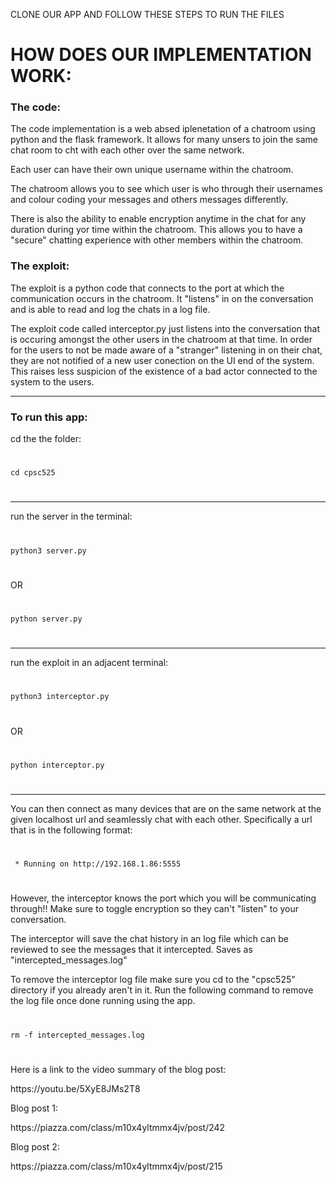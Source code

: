 CLONE OUR APP AND FOLLOW THESE STEPS TO RUN THE FILES

<h1>HOW DOES OUR IMPLEMENTATION WORK:</h1>
  
  <h3>The code:</h3>
  <p>The code implementation is a web absed iplenetation of a chatroom using python and the flask framework. It allows for many unsers to join the same chat room to cht with each other over the same network.

  Each user can have their own unique username within the chatroom.

  The chatroom allows you to see which user is who through their usernames and colour coding your messages and others messages differently.

  There is also the ability to enable encryption anytime in the chat for any duration during yor time within the chatroom. This allows you to have a "secure" chatting experience with other members within the chatroom.</p>

  <h3>The exploit:</h3>
  <p>The exploit is a python code that connects to the port at which the communication occurs in the chatroom. It "listens" in on the conversation and is able to read and log the chats in a log file.

  The exploit code called interceptor.py just listens into the conversation that is occuring amongst the other users in the chatroom at that time. In order for the users to not be made aware of a "stranger" listening in on their chat, they are not notified of a new user conection on the UI end of the system. This raises less suspicion of the existence of a bad actor connected to the system to the users.</p>
  

-------------------------------------------------------------------------------------------------------

<h3>To run this app:</h3>

  cd the the folder:
  #
    cd cpsc525
  #
  
  -------------------------------------------------------------------------------------------------------
  
  run the server in the terminal:
  #
    python3 server.py    
  #
  OR
  #
    python server.py
  #

  -------------------------------------------------------------------------------------------------------
  
  run the exploit in an adjacent terminal:
  #
    python3 interceptor.py
  #
  OR
  #
    python interceptor.py
  #
  
  -------------------------------------------------------------------------------------------------------

<p>You can then connect as many devices that are on the same network at the given localhost url and seamlessly chat with each other. Specifically a url that is in the following format:

  #
     * Running on http://192.168.1.86:5555
  #

However, the interceptor knows the port which you will be communicating through!! Make sure to toggle encryption so they can't "listen" to your conversation.

The interceptor will save the chat history in an log file which can be reviewed to see the messages that it intercepted. Saves as "intercepted_messages.log"

To remove the interceptor log file make sure you cd to the "cpsc525" directory if you already aren't in it. Run the following command to remove the log file once done running using the app.</p>
#
    rm -f intercepted_messages.log
#

Here is a link to the video summary of the blog post:
<link>https://youtu.be/5XyE8JMs2T8</link>



Blog post 1:
<link>https://piazza.com/class/m10x4yltmmx4jv/post/242</link>



Blog post 2:
<link>https://piazza.com/class/m10x4yltmmx4jv/post/215</link>
